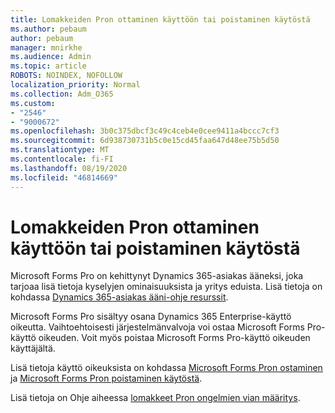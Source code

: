```yaml
---
title: Lomakkeiden Pron ottaminen käyttöön tai poistaminen käytöstä
ms.author: pebaum
author: pebaum
manager: mnirkhe
ms.audience: Admin
ms.topic: article
ROBOTS: NOINDEX, NOFOLLOW
localization_priority: Normal
ms.collection: Adm_O365
ms.custom:
- "2546"
- "9000672"
ms.openlocfilehash: 3b0c375dbcf3c49c4ceb4e0cee9411a4bccc7cf3
ms.sourcegitcommit: 6d938730731b5c0e15cd45faa647d48ee75b5d50
ms.translationtype: MT
ms.contentlocale: fi-FI
ms.lasthandoff: 08/19/2020
ms.locfileid: "46814669"
---
```

# <a name="enable-or-disable-forms-pro"></a>Lomakkeiden Pron ottaminen käyttöön tai poistaminen käytöstä

Microsoft Forms Pro on kehittynyt Dynamics 365-asiakas ääneksi, joka tarjoaa lisä tietoja kyselyjen ominaisuuksista ja yritys eduista. Lisä tietoja on kohdassa [Dynamics 365-asiakas ääni-ohje resurssit](https://go.microsoft.com/fwlink/p/?linkid=2128357).  

Microsoft Forms Pro sisältyy osana Dynamics 365 Enterprise-käyttö oikeutta. Vaihtoehtoisesti järjestelmänvalvoja voi ostaa Microsoft Forms Pro-käyttö oikeuden. Voit myös poistaa Microsoft Forms Pro-käyttö oikeuden käyttäjältä.  

Lisä tietoja käyttö oikeuksista on kohdassa [Microsoft Forms Pron ostaminen](https://docs.microsoft.com/forms-pro/purchase#purchase-microsoft-forms-pro-for-users-in-a-dynamics-365-tenant) ja [Microsoft Forms Pron poistaminen käytöstä](https://docs.microsoft.com/forms-pro/purchase#disable-microsoft-forms-pro-for-a-user-1).
  
Lisä tietoja on Ohje aiheessa [lomakkeet Pron ongelmien vian määritys](https://docs.microsoft.com/forms-pro/troubleshoot).
